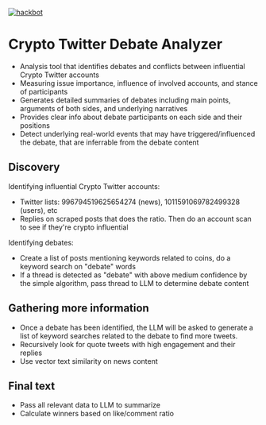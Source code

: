 [![hackbot](https://github.com/user-attachments/assets/1e385fde-3ee3-482b-9859-5862751e3b47)]((https://hackbot.co/dashboard/lead-free-home-week))

# Crypto Twitter Debate Analyzer

- Analysis tool that identifies debates and conflicts between influential Crypto Twitter accounts
- Measuring issue importance, influence of involved accounts, and stance of participants
- Generates detailed summaries of debates including main points, arguments of both sides, and underlying narratives
- Provides clear info about debate participants on each side and their positions
- Detect underlying real-world events that may have triggered/influenced the debate, that are inferrable from the debate content

## Discovery

Identifying influential Crypto Twitter accounts:
- Twitter lists: 996794519625654274 (news), 1011591069782499328 (users), etc
- Replies on scraped posts that does the ratio. Then do an account scan to see if they're crypto influential

Identifying debates:
- Create a list of posts mentioning keywords related to coins, do a keyword search on "debate" words
- If a thread is detected as "debate" with above medium confidence by the simple algorithm, pass thread to LLM to determine debate content

## Gathering more information

- Once a debate has been identified, the LLM will be asked to generate a list of keyword searches related to the debate to find more tweets.
- Recursively look for quote tweets with high engagement and their replies
- Use vector text similarity on news content

## Final text

- Pass all relevant data to LLM to summarize
- Calculate winners based on like/comment ratio
